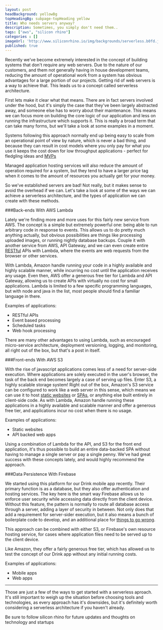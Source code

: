 ```yaml
---
layout: post
headBackground: yellowBg
topHeadingBg: subpage-topHeading yellow
title: Who needs servers anyway?
description: Sometimes, you simply don't need them..
tags: ["aws", "silicon rhino"]
categories : []
imageUrl: 'http://www.siliconrhino.io/img/backgrounds/serverless.b0fd.jpg'
published: true
---
```


Recently we've become extremely interested in the concept of building systems that don't require any web servers. Due to the nature of our customers, and them not generally having in house development teams, reducing the amount of operational work from a system has obvious advantages for a large portion of our projects. Getting rid of web servers is a way to achieve that. This leads us to a concept called serverless architecture.

First lets make it clear what that means. There are in fact servers involved under the hood, but it's simply the case that they've been largely abstracted away, and someone else has to worry about their maintenance. This means we can focus more on building the core logic of our application and less on running the infrastructure which supports it. This is really a broad term that can take many forms, but we'll take a look at some examples in a moment.

Systems following this approach normally end up being easy to scale from an operational point of view by nature, which is never a bad thing, and because they can result in cost models where you only pay for what you use it keeps the cost down for low throughput applications - perfect for fledgling ideas and [MVPs](https://en.wikipedia.org/wiki/Minimum_viable_product)

Managed application hosting services will also reduce the amount of operation required for a system, but they tend to have a larger price tag when it comes to the amount of resources you actually get for your money.

So we've established servers are bad! Not really, but it makes sense to avoid the overhead if we can. Let's take a look at some of the ways we can achieve a serverless architecture, and the types of application we can create with these methods.

###Back-ends With AWS Lambda
<div class="bottom-border yellow"></div>

Lately we're finding more and more uses for this fairly new service from AWS. The concept is a simple but extremely powerful one: being able to run arbitrary code in response to events. This allows us to do pretty much anything actually, but obvious possibilities are things like processing uploaded images, or running nightly database backups. Couple it with another service from AWS, API Gateway, and we can even create entire [RESTful](https://en.wikipedia.org/wiki/Representational_state_transfer) APIs with Lambda, where the events are web requests from the browser or other services.

With Lambda, Amazon handle running your code in a highly available and highly scalable manner, while incurring no cost until the application receives any usage. Even then, AWS offer a generous free tier for Lambda and API Gateway, allowing us to create APIs with virtually no cost for small applications. Lambda is limited to a few specific programming languages, but with node and java in the list, most people should find a familiar language in there.

Examples of applications:

  - RESTful APIs
  - Event based processing
  - Scheduled tasks
  - Web hook processing

There are many other advantages to using Lambda, such as encouraged micro-service architecture, deployment versioning, logging, and monitoring, all right out of the box, but that's a post in itself.

###Front-ends With AWS S3
<div class="bottom-border yellow"></div>

With the rise of javascript applications comes less of a need for server-side execution. Where applications are solely executed in the user's browser, the task of the back end becomes largely a case of serving up files. Enter S3, a highly scalable storage system! Right out of the box, Amazon's S3 service can be configured to work like a web server in this sense, which means we can use it to host [static websites](https://en.wikipedia.org/wiki/Static_web_page) or [SPAs](https://en.wikipedia.org/wiki/Single-page_application), or anything else built entirely in client-side code. As with Lambda, Amazon handle running these applications in a highly available and scalable manner and offer a generous free tier, and applications incur no cost when there is no usage.

Examples of applications:

  - Static websites
  - API backed web apps

Using a combination of Lambda for the API, and S3 for the front end application, it's thus possible to build an entire data-backed SPA without having to manage a single server or pay a single penny. We've had great success with these concepts lately, and would highly recommend the approach.

###Data Persistence With Firebase
<div class="bottom-border yellow"></div>

We started using this platform for our Drink mobile app recently. Their primary function is as a database, but they also offer authentication and hosting services. The key here is the smart way Firebase allows us to enforce user security while accessing data directly from the client device. Without this feature, the pattern is normally to route all database access through a server, adding a layer of security in between. Not only does that add a requirement for server-sider execution, but it also means a bunch of boilerplate code to develop, and an additional place for [things to go wrong](https://en.wikipedia.org/wiki/Murphy's_law).

This approach can be combined with either S3, or Firebase's own resource hosting service, for cases where application files need to be served up to the client device.

Like Amazon, they offer a fairly generous free tier, which has allowed us to test the concept of our Drink app without any initial running costs.

Examples of applications:

  - Mobile apps
  - Web apps

---

Those are just a few of the ways to get started with a serverless aproach. It's still important to weigh up the situation before choosing tools and technologies, as every approach has it's downsides, but it's definitely worth considering a serverless architecture if you haven't already.

Be sure to follow silicon rhino for future updates and thoughts on technology and startups

<!-- [get the PDF]({{ site.url }}/assets/mydoc.pdf). -->
